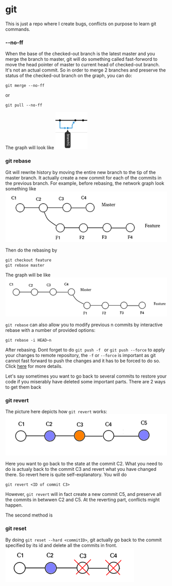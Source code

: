 # git
This is just a repo where I create bugs, conflicts on purpose to learn git commands.

### --no-ff
When the base of the checked-out branch is the latest master and you merge the branch to master, git will do something called fast-forword to move the head pointer of master to current head of checked-out branch. It's not an actual commit.
So in order to merge 2 branches and preserve the status of the checked-out branch on the graph, you can do:
```
git merge --no-ff
```
or 
```
git pull --no-ff
```
The graph will look like
![alt_text](./assets/no_ff.png)



### git rebase 
Git will rewrite history by moving the entire new branch to the tip of the master branch. It actually create a new commit for each of the commits in the previous branch.
For example, before rebasing, the network graph look something like
![alt text](./assets/before_rebase.png)

Then do the rebasing by
```
git checkout feature
git rebase master
```

The graph will be like
![alt_text](./assets/after_rebase.png)


`git rebase` can also allow you to modify previous n commits by interactive rebase with a number of provided options:
```
git rebase -i HEAD~n
```

After rebasing. Dont forget to do `git push -f `  or `git push --force` to apply your changes to remote repository, the `-f` or `--force` is important as git cannot fast forward  to push the changes and it has to be forced to do so. 
Click [here](https://www.atlassian.com/git/tutorials/merging-vs-rebasing) for more details.


Let's say sometimes you want to go back to several commits to restore your code if you miserably have deleted some important parts.
There are 2 ways to get them back

### git revert
The picture here depicts how `git revert` works:
![alt_text](./assets/revert.png) 

Here you want to go back to the state at the commit C2. What you need to do is actualy back to the commit C3 and revert what you have changed there. So revert here is quite self-explanatory.
You will do 
```
git revert <ID of commit C3>
```
However, `git revert` will in fact create a new commit C5, and preserve all the commits in betwwen C2 and C5.
At the reverting part, conflicts might happen.

The second method is
### git reset
By doing `git reset --hard <commitID>`, git actually go back to the commit specified by its id and delete all the commits in front. 
![alt_text](./assets/reset_hard.png)



